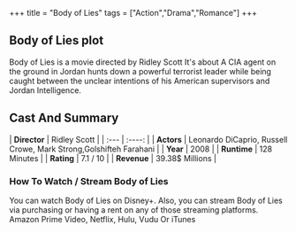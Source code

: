 +++
title = "Body of Lies"
tags = ["Action","Drama","Romance"]
+++
## Body of Lies plot
Body of Lies is a movie directed by Ridley Scott It's about A CIA agent on the ground in Jordan hunts down a powerful terrorist leader while being caught between the unclear intentions of his American supervisors and Jordan Intelligence.
## Cast And Summary
| **Director**      | Ridley Scott |
    | :---        |    :----:   |
    |  **Actors** | Leonardo DiCaprio, Russell Crowe, Mark Strong,Golshifteh Farahani |
    | **Year**   | 2008    |
    |  **Runtime** | 128 Minutes |
    |  **Rating** | 7.1 / 10 | 
    |  **Revenue** | 39.38$ Millions |
### How To Watch / Stream Body of Lies
You can watch Body of Lies on Disney+.
Also, you can stream Body of Lies via purchasing or having a rent on any of those streaming platforms.
Amazon Prime Video, Netflix, Hulu, Vudu Or iTunes